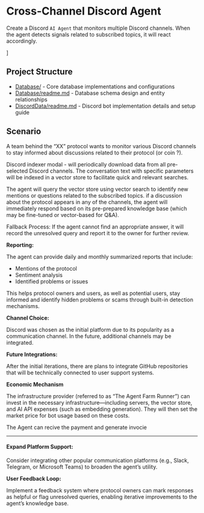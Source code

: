 # Cross-Channel Discord Agent


Create a Discord `AI Agent` that monitors multiple Discord channels. When the agent detects signals related to subscribed topics, it will react accordingly.

]
## Project Structure

- [Database/](./Database/) - Core database implementations and configurations
- [Database/readme.md](./Database/readme.md) - Database schema design and entity relationships
- [DiscordData/readme.md](./DiscrodData/readme.md) - Discord bot implementation details and setup guide


## Scenario

A team behind the “XX” protocol wants to monitor various Discord channels to stay informed about discussions related to their protocol (or coin ?).


Discord indexer modal -  will periodically download data from all pre-selected Discord channels. The conversation text with specific parameters will be indexed in a vector store to facilitate quick and relevant searches.

The agent will query the vector store using vector search to identify new mentions or questions related to the subscribed topics. if a discussion about the protocol appears in any of the channels, the agent will immediately respond based on its pre-prepared knowledge base (which may be fine-tuned or vector-based for Q&A).

Fallback Process: If the agent cannot find an appropriate answer, it will record the unresolved query and report it to the owner for further review.

**Reporting:**

The agent can provide daily and monthly summarized reports that include:

- Mentions of the protocol
- Sentiment analysis
- Identified problems or issues

This helps protocol owners and users, as well as potential users, stay informed and identify hidden problems or scams through built-in detection mechanisms.

**Channel Choice:**

Discord was chosen as the initial platform due to its popularity as a communication channel. In the future, additional channels may be integrated.

**Future Integrations:**

After the initial iterations, there are plans to integrate GitHub repositories that will be technically connected to user support systems.

**Economic Mechanism**

The infrastructure provider (referred to as “The Agent Farm Runner”) can invest in the necessary infrastructure—including servers, the vector store, and AI API expenses (such as embedding generation). They will then set the market price for bot usage based on these costs.

The Agent can recive the payment and generate invocie 

---


####  Expand Platform Support:

Consider integrating other popular communication platforms (e.g., Slack, Telegram, or Microsoft Teams) to broaden the agent’s utility.

**User Feedback Loop:**

Implement a feedback system where protocol owners can mark responses as helpful or flag unresolved queries, enabling iterative improvements to the agent’s knowledge base.






